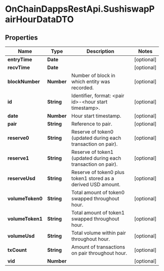 # OnChainDappsRestApi.SushiswapPairHourDataDTO

## Properties

Name | Type | Description | Notes
------------ | ------------- | ------------- | -------------
**entryTime** | **Date** |  | [optional] 
**recvTime** | **Date** |  | [optional] 
**blockNumber** | **Number** | Number of block in which entity was recorded. | [optional] 
**id** | **String** | Identifier, format: &lt;pair id&gt;-&lt;hour start timestamp&gt;. | [optional] 
**date** | **Number** | Hour start timestamp. | [optional] 
**pair** | **String** | Reference to pair. | [optional] 
**reserve0** | **String** | Reserve of token0 (updated during each transaction on pair). | [optional] 
**reserve1** | **String** | Reserve of token1 (updated during each transaction on pair). | [optional] 
**reserveUsd** | **String** | Reserve of token0 plus token1 stored as a derived USD amount. | [optional] 
**volumeToken0** | **String** | Total amount of token0 swapped throughout hour. | [optional] 
**volumeToken1** | **String** | Total amount of token1 swapped throughout hour. | [optional] 
**volumeUsd** | **String** | Total volume within pair throughout hour. | [optional] 
**txCount** | **String** | Amount of transactions on pair throughout hour. | [optional] 
**vid** | **Number** |  | [optional] 



